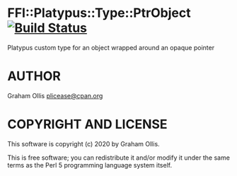 # FFI::Platypus::Type::PtrObject [![Build Status](https://secure.travis-ci.org/Perl5-FFI/FFI-Platypus-Type-PtrObject.png)](http://travis-ci.org/Perl5-FFI/FFI-Platypus-Type-PtrObject)

Platypus custom type for an object wrapped around an opaque pointer

# AUTHOR

Graham Ollis <plicease@cpan.org>

# COPYRIGHT AND LICENSE

This software is copyright (c) 2020 by Graham Ollis.

This is free software; you can redistribute it and/or modify it under
the same terms as the Perl 5 programming language system itself.
